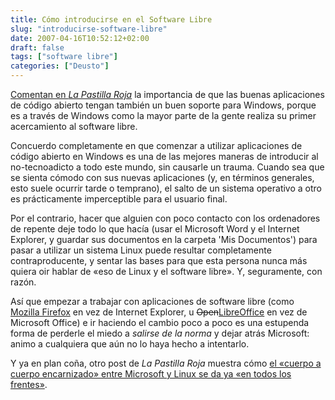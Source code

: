 ```yaml
---
title: Cómo introducirse en el Software Libre
slug: "introducirse-software-libre"
date: 2007-04-16T10:52:12+02:00
draft: false
tags: ["software libre"]
categories: ["Deusto"]
---
```


[Comentan en _La Pastilla Roja_](http://www.lapastillaroja.net/archives/001334.html) la importancia de que las buenas aplicaciones de código abierto tengan también un buen soporte para Windows, porque es a través de Windows como la mayor parte de la gente realiza su primer acercamiento al software libre.

Concuerdo completamente en que comenzar a utilizar aplicaciones de código abierto en Windows es una de las mejores maneras de introducir al no-tecnoadicto a todo este mundo, sin causarle un trauma. Cuando sea que se sienta cómodo con sus nuevas aplicaciones (y, en términos generales, esto suele ocurrir tarde o temprano), el salto de un sistema operativo a otro es prácticamente imperceptible para el usuario final.

Por el contrario, hacer que alguien con poco contacto con los ordenadores de repente deje todo lo que hacía (usar el Microsoft Word y el Internet Explorer, y guardar sus documentos en la carpeta 'Mis Documentos') para pasar a utilizar un sistema Linux puede resultar completamente contraproducente, y sentar las bases para que esta persona nunca más quiera oir hablar de «eso de Linux y el software libre». Y, seguramente, con razón.

Así que empezar a trabajar con aplicaciones de software libre (como [Mozilla Firefox](https://www.mozilla.org/es-ES/firefox/) en vez de Internet Explorer, u <s>Open</s>[LibreOffice](https://es.libreoffice.org/) en vez de Microsoft Office) e ir haciendo el cambio poco a poco es una estupenda forma de perderle el miedo a _salirse de la norma_ y dejar atrás Microsoft: animo a cualquiera que aún no lo haya hecho a intentarlo.

Y ya en plan coña, otro post de _La Pastilla Roja_ muestra cómo [el «cuerpo a cuerpo encarnizado» entre Microsoft y Linux se da ya «en todos los frentes»](http://www.lapastillaroja.net/archives/001335.html).